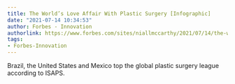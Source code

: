 ```yaml
---
title: The World’s Love Affair With Plastic Surgery [Infographic]
date: "2021-07-14 10:34:53"
author: Forbes - Innovation
authorlink: https://www.forbes.com/sites/niallmccarthy/2021/07/14/the-worlds-love-affair-with-plastic-surgery-infographic/
tags:
- Forbes-Innovation
---
```

Brazil, the United States and Mexico top the global plastic surgery league according to ISAPS.